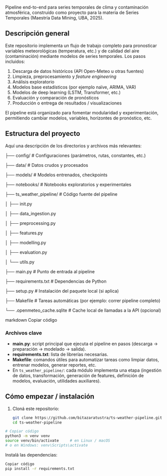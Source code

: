 Pipeline end-to-end para series temporales de clima y contaminación atmosférica, construído como proyecto para la materia de Series Temporales (Maestría Data Mining, UBA, 2025).

## Descripción general

Este repositorio implementa un flujo de trabajo completo para pronosticar variables meteorológicas (temperatura, etc.) y de calidad del aire (contaminación) mediante modelos de series temporales. Los pasos incluidos:

1. Descarga de datos históricos (API Open-Meteo u otras fuentes)  
2. Limpieza, preprocesamiento y *feature engineering*  
3. Análisis exploratorio  
4. Modelos base estadísticos (por ejemplo naïve, ARIMA, VAR)  
5. Modelos de deep learning (LSTM, Transformer, etc.)  
6. Evaluación y comparación de pronósticos  
7. Producción o entrega de resultados / visualizaciones  

El pipeline está organizado para fomentar modularidad y experimentación, permitiendo cambiar modelos, variables, horizontes de pronóstico, etc.

## Estructura del proyecto

Aquí una descripción de los directorios y archivos más relevantes:

├── config/ # Configuraciones (parámetros, rutas, constantes, etc.)

├── data/ # Datos crudos y procesados

├── models/ # Modelos entrenados, checkpoints

├── notebooks/ # Notebooks exploratorios y experimentales

├── ts_weather_pipeline/ # Código fuente del pipeline

│ ├── init.py

│ ├── data_ingestion.py

│ ├── preprocessing.py

│ ├── features.py

│ ├── modelling.py

│ ├── evaluation.py

│ └── utils.py

├── main.py # Punto de entrada al pipeline

├── requirements.txt # Dependencias de Python

├── setup.py # Instalación del paquete local (si aplica)

├── Makefile # Tareas automáticas (por ejemplo: correr pipeline completo)

└── .openmeteo_cache.sqlite # Cache local de llamadas a la API (opcional)


markdown
Copiar código

### Archivos clave

- **main.py**: script principal que ejecuta el pipeline en pasos (descarga → preparación → modelado → salida).  
- **requirements.txt**: lista de librerías necesarias.  
- **Makefile**: comandos útiles para automatizar tareas como limpiar datos, entrenar modelos, generar reportes, etc.  
- En `ts_weather_pipeline/`: cada módulo implementa una etapa (ingestión de datos, transformación, generación de features, definición de modelos, evaluación, utilidades auxiliares).

## Cómo empezar / instalación

1. Cloná este repositorio:

   ```bash
   git clone https://github.com/bitazaratustra/ts-weather-pipeline.git
   cd ts-weather-pipeline
   ```

```bash
# Copiar código
python3 -m venv venv
source venv/bin/activate     # en Linux / macOS
# o en Windows: venv\Scripts\activate
```
Instalá las dependencias:

```bash
Copiar código
pip install -r requirements.txt
```

